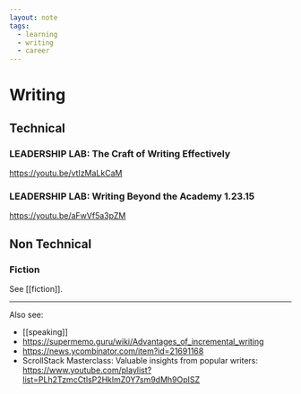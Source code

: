 ```yaml
---
layout: note
tags:
  - learning
  - writing
  - career
---
```


# Writing

## Technical

### LEADERSHIP LAB: The Craft of Writing Effectively

https://youtu.be/vtIzMaLkCaM

### LEADERSHIP LAB: Writing Beyond the Academy 1.23.15

https://youtu.be/aFwVf5a3pZM

## Non Technical

### Fiction

See [[fiction]].

---

Also see:

- [[speaking]]
- https://supermemo.guru/wiki/Advantages_of_incremental_writing
- https://news.ycombinator.com/item?id=21691168
- ScrollStack Masterclass: Valuable insights from popular writers: https://www.youtube.com/playlist?list=PLh2TzmcCtlsP2HklmZ0Y7sm9dMh9OpISZ
